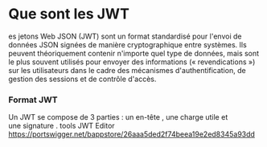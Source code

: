 # Que sont les JWT
es jetons Web JSON (JWT) sont un format standardisé pour l'envoi de données JSON signées de manière cryptographique entre systèmes. Ils peuvent théoriquement contenir n'importe quel type de données, mais sont le plus souvent utilisés pour envoyer des informations (« revendications ») sur les utilisateurs dans le cadre des mécanismes d'authentification, de gestion des sessions et de contrôle d'accès.
### Format JWT

Un JWT se compose de 3 parties : un en-tête , une charge utile et une signature .
 tools 
 JWT Editor https://portswigger.net/bappstore/26aaa5ded2f74beea19e2ed8345a93dd